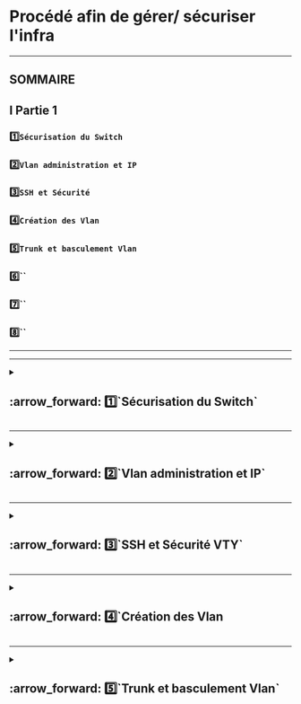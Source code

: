 # Procédé  afin de gérer/ sécuriser l'infra
***
## SOMMAIRE

## I Partie 1
### 1️⃣`Sécurisation du Switch`
### 2️⃣`Vlan administration et IP`
### 3️⃣`SSH et Sécurité`
### 4️⃣`Création des Vlan`
### 5️⃣`Trunk et basculement Vlan`
### 6️⃣``
### 7️⃣``
### 8️⃣``





***
***
<details>
<summary>
<h2>
:arrow_forward: 1️⃣`Sécurisation du Switch`
</h2>
</summary>


#### C'est un mauvaise pratique d'avoir tout les port sur le même Vlan, comme dans la configuration par defaut.

#### 1.1) Changer son nom 
      saiph#hostname <name>

#### 1.2) Rentrer le switch sur un domaine, le domaine sert entre autre à créer des clé SSH
         saiph(config)#ip domain-name stars.local

#### 1.3) Création d'un Vlan exotique et le fermer administrativement(afin de retarder un attaquant évantuel, qui chercherai à accéder à l'infra via les interfaces)
        saiph(config)#vlan 3000
        saiph(config) shutdown

#### 1.4) Passer les Interfaces en mode access(pour éviter qu'elles ne se fassent négocier en mode trunck) 
        saiph(config-if)#interface range fastEthernet 0/1-24

![image](https://github.com/user-attachments/assets/5cb509b3-912b-4173-906f-cb5687907e79)

#### 1.5) Déplacer les interfaces sur le Vlan 3000 créer précédement 
       saiph(config-if)#switchport access vlan 3000
    

![image](https://github.com/user-attachments/assets/aba67810-14e0-4a7d-ae8e-7736462ec0eb)

#### Et si on regarde la running config =>

![image](https://github.com/user-attachments/assets/0737aa01-ea9a-4b23-bf24-464d404b6ee8)

### 1.6 ) Eteindre administrativement les interfaces fast Ethernet et Gigabit
            saiph#conf t
            saiph(config)#interface range fastEthernet 0/1-24 
            saiph(config-if-range)#shutdown
            saiph(config)#interface range gigabitEthernet 0/1-2
            saiph(config-if-range)#shutdown

![image](https://github.com/user-attachments/assets/bb3be8f8-51b1-4cfb-abf9-0e5c92ed274e)

</details>


***
<details>
<summary>
<h2>
:arrow_forward: 2️⃣`Vlan administration et IP` 
</h2>
</summary>
      
#### 2.1) Création du Vlan Admin
            saiph#conf ter
            saiph(config)#vlan 100
            saiph(config-vlan)#name <NAME> (NET)

### 2.2) Donner une IP au Vlan 100
            saiph(config)#interface vlan 100
            saiph(config-if)#ip address (10.100.100.252 255.255.255.248)

### 2.3) Renseigner le default gateway
            saiph(config)# interface vlan 100
            saiph(config-if)#ip default-gateway gateway(10.100.100.254)


### 2.4) Copier running-config => startup-config 
            saiph#copy running-config startup-config

### Vérif:
![image](https://github.com/user-attachments/assets/9fb0bd7a-d3af-4060-aab7-25e1c705f13a)

![image](https://github.com/user-attachments/assets/0bd2acf3-c617-41c2-8513-ba72ec8c49eb)

</details>

***

<details>
<summary>
<h2>
:arrow_forward: 3️⃣`SSH et Sécurité VTY`
</h2>
</summary>

### 3.1) Sécuriser la connection => enable
### Le mot de passe ne sera plus en claire dans run/start-config
            saiph(config)#service password-encryption 


### Créer le MDP ici (131213)
            saiph(config)# enable secret <MDP>
![image](https://github.com/user-attachments/assets/5293facc-62c0-49b2-a877-e22dabcd6fb1)

### 3.2) `SSH`

### 3.2.1) Créer un utilisateur et mot de passe ici (131213)
            saiph(config)#username admin1 sercret <MDP>

![image](https://github.com/user-attachments/assets/6bda7cbf-25ad-4a05-8af1-93c3e4578dfa)

### 3.2.2) Création ssh
            saiph(config)#ip ssh version 2

### 3.2.3) MDP
            saiph(config)#crypto key generate rsa => 2048 bit

### 3.2.4) Time out
            saiph(config)#ip ssh time-out 120 => en secondes .. ⚠️

### 3.2.5) Configurer le nombre de tentatives de connection
            saiph(config)#ip ssh authentication-retries 3

![image](https://github.com/user-attachments/assets/e9124b0b-5ecb-46ec-a527-df0120d4f6f8)


### 3.3) `VTY et Line Console`

### La bonne pratique est de configurer au moins 3 lignes, afin de pouvoir se connecter à distance (1), en même temps qu'un autre admin (2), et un troisiéme lignes de secours (3).
### Et configuration des interfaces consoles afin de les rendre impossible sans MDP.

![image](https://github.com/user-attachments/assets/28455763-60f9-4c46-ba0d-8cc76a1cdc72)

### 3.3.1) Configuration `Line Console` ⏫ 
### Rentrer dans ça conf
                 saiph(config)#line console 0

### Utiliser un login local (ici admin1)
                 saiph(config-line)#login local

### Mettre un time out sur cette interface(si une utilisation inactive prolongué est détecté la session est fermé)
                 saiph(config-line)#exec-timeout 3 => en minutes

### ⚠️Maintenant si on se connect avec le cable bleu sur le switch un login et un MDP sera demandé.

### 3.2.2) `VTY`
### Ici configuration du nombre de lignes dédiées à la gestion à distance du switch

### Selectionner la/les ligne(s)
             saiph(config)# line vty 0 2                 

### Accées par user local
            saiph(config-line)# login local

### Time out ⚠️en minutes
            saiph(config-line)# exec-timeout 5

### Quel protocol passe par VTY en input => ICI SSH
            saiph(config-line)# transport input ssh

### Qu'on ne puisse faire que du ssh  
            saiph(config-line)# transport output none

### Sécuriser les autre line VTY (pas de connection)
            saiph(config)#line vty 3 15
            saiph(config-line)#no login

![image](https://github.com/user-attachments/assets/cb0ef47f-69d6-45e0-b27e-4fd22aefa992)


            saiph#copy running-config startup-config

</details>


***

<details>
<summary>
<h2>
:arrow_forward: 4️⃣`Création des Vlan  
</h2>
</summary>

### ⚠️Ici un deuxiéme switch est configuré en copiant la configuration de saiph
#### 4.1) Brancher PC1 (FastEthernet 0/1) et PC2  (FastEthernet 0/2) sur alnilam
#### 4.2) Renseigner les IP des interfaces 
![image](https://github.com/user-attachments/assets/452b3aaa-676c-4c16-aa01-e97ca8f1bf96)
* #### PC1 10.10.10.1 255.255.255.0
* #### PC2 10.10.10.2 255.255.255.0

#### 4.3) Créer les Vlan 10 et Vlan 20
            alnilam(config)#vlan 10
            alnilam(config)#vlan 20

#### 4.4) Déplacer les interfaces sur les bon Vlan ici :
#### * fast ethernet 0/1-2 => vlan10
               alnilam#conf ter   
               alnilam(config)#interface range fastEthernet 0/1-2
               alnilam(config-if_range)# switchport access vlan 10

#### * fast ethernet 0/13 => vlan12
               alnilam#conf ter   
               alnilam(config)#interface rangefastEthernet 0/13
               alnilam(config-if)# switchport access vlan 20
               alnilam(config-if)#no shutdown

</details>

***
<details>
<summary>
<h2>
:arrow_forward: 5️⃣`Trunk et basculement Vlan`
</h2>
</summary>

#### 5.1) Connecter alnilam => saiph <= ainitak via GigabitEthernet
#### 5.2) Configuration des ports GiGabit afin de créer des Truncks
#### ⚠️La séquance réalisée ci desous est à répéter sur les 3 switchs.
#### L'idée est de repartir sur un configuration de base des ports pour les configurer.
#### Réactiver le port (en mode switchport mode access)
            alnilam(config)#interface gigabitEthernet 0/1
            alnilam(config-if)#no switchport mode access
#### Sortir le port du Vlan exotique et allumer
            alnilam(config-if)#no switchport access vlan 3000
            alnilam(config-if)#no shutdown

#### 5.3) Activer le mode trunk
            alnilam(config-if)#switchport mode trunk 

#### 5.4) Créer le Vlan 30
            alnilam(config)#vlan 30
            ainitak(config-vlan)#name MARK


#### 5.5) Lui donner des port Ethernet
            ainitak(config)#interface range fastEthernet 0/1-12
            ainitak(config-if-range)#switch access vlan 30

#### 5.6) Allumer les interface utilisées
#### Ici sur ainitak => Fa0/1 et Fa 0/24

            ainitak(config-if)#interface fastEthernet 0/24
            ainitak(config-if)#no sh
            ainitak(config-if)#exit
            ainitak(config)#interface fastEthernet 0/1
            ainitak(config-if)#no sh

#### 5.7) "Ratacher" le port fastEthernet 0/24
#### ⚠️Ici on recréer un Vlan 10 sur le switch ainitak, il faut donc le renomer, et c'est le mode trunck qui va faire le taf             
            ainitak(config-if)#switchport access vlan 10
            % Access VLAN does not exist. Creating vlan 10
            ainitak(config)# vlan 10
            ainitak(config-vlan)#name DIR
                 
#### 5.8) Créer le Vlan 10 => saiph
            saiph#conf t
            saiph(config)#vlan 10
            saiph(config-vlan)#name DIR

#### ==> ping fontionne entre PC2 10.10.10.2 et PC1 10.10.10.1 🍾





















</details>
















